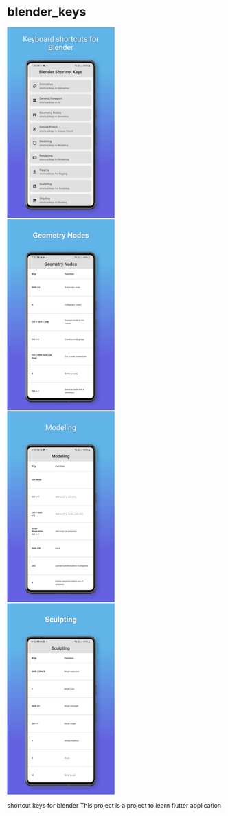 # blender_keys

<!-- ![Screenshot_20230801_194452](https://github.com/nekomangini/blenderkeys/assets/28682974/ae92129d-519f-4574-be00-53baec93d25e) -->
<!-- ![Screenshot_20230801_194419](https://github.com/nekomangini/blenderkeys/assets/28682974/fc60a449-17ff-4485-913d-fd8e9fe48d86) -->
<!-- ![Screenshot_20230801_194411](https://github.com/nekomangini/blenderkeys/assets/28682974/b55be693-1808-41cb-b26b-4e798224b570) -->
<!-- ![Screenshot_20230801_194408](https://github.com/nekomangini/blenderkeys/assets/28682974/eb7360d0-8831-4be5-967b-765809e12a8f) -->


<div style="display: inline-block; width: 50%;">
    <img src="01.png" width="250" alt="blenderkeys image 1">
</div>
<div style="display: inline-block; width: 50%;">
    <img src="02.png" width="250" alt="blenderkeys image 2">
</div>
<div style="display: inline-block; width: 50%;">
    <img src="03.png" width="250" alt="blenderkeys image 3">
</div>
<div style="display: inline-block; width: 50%;">
    <img src="04.png" width="250" alt="blenderkeys image 4">
</div>

shortcut keys for blender
This project is a project to learn flutter application
